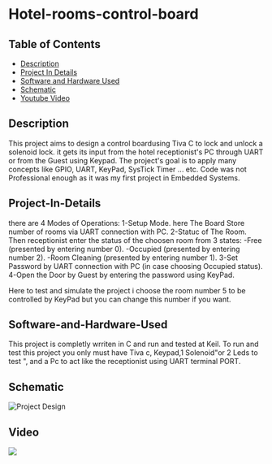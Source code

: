 # Hotel-rooms-control-board

## Table of Contents

* [Description](#Description)
* [Project In Details](#Project-In-Details)
* [Software and Hardware Used](#software-and-Hardware-Used)
* [Schematic](#Schematic)
* [Youtube Video](#Video) 

## Description
This project aims to design a control boardusing Tiva C to lock and unlock a solenoid lock. it gets its input from the hotel receptionist's PC through UART or from the Guest using Keypad.
The project's goal is to apply many concepts like GPIO, UART, KeyPad, SysTick Timer ... etc. 
Code was not Professional enough as it was my first project in Embedded Systems. 

## Project-In-Details
there are 4 Modes of Operations:
  1-Setup Mode.
  here The Board Store number of rooms via UART connection with PC.
  2-Statuc of The Room.
  Then receptionist enter the status of the choosen room from 3 states:
    -Free (presented by entering number 0).
    -Occupied (presented by entering number 2).
    -Room Cleaning (presented by entering number 1).
 3-Set Password by UART connection with PC (in case choosing Occupied status).
  4-Open the Door by Guest by entering the password using KeyPad.
 
 Here to test and simulate the project i choose the room number 5 to be controlled by KeyPad but you can change this number if you want.
## Software-and-Hardware-Used
This project is completly wrriten in C and run and tested at Keil.
To run and test this project you only must have Tiva c, Keypad,1 Solenoid"or 2 Leds to test ", and a Pc to act like the receptionist using UART terminal PORT.

## Schematic
![Project Design](/d.png)

## Video

[![](http://img.youtube.com/vi/Iv2p9JPx5JY/0.jpg)](http://www.youtube.com/watch?v=Iv2p9JPx5JY "Hotel Room's Control Board")
